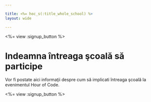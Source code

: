 ```yaml
---

title: <%= hoc_s(:title_whole_school) %>
layout: wide

---
```


<%= view :signup_button %>

# Indeamna întreaga şcoală să participe

Vor fi postate aici informaţii despre cum să implicati întreaga şcoală la evenimentul Hour of Code.

<%= view :signup_button %>